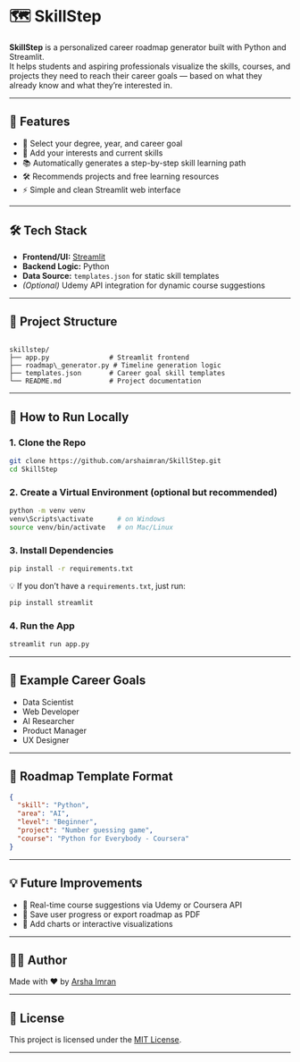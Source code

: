 # 🗺️ SkillStep

**SkillStep** is a personalized career roadmap generator built with Python and Streamlit.  
It helps students and aspiring professionals visualize the skills, courses, and projects they need to reach their career goals — based on what they already know and what they’re interested in.

---

## 🚀 Features

- 🎯 Select your degree, year, and career goal  
- 🧠 Add your interests and current skills  
- 📚 Automatically generates a step-by-step skill learning path  
- 🛠️ Recommends projects and free learning resources  
- ⚡ Simple and clean Streamlit web interface  

---

## 🛠️ Tech Stack

- **Frontend/UI:** [Streamlit](https://streamlit.io/)  
- **Backend Logic:** Python  
- **Data Source:** `templates.json` for static skill templates  
- *(Optional)* Udemy API integration for dynamic course suggestions  

---

## 📁 Project Structure

```

skillstep/
├── app.py               # Streamlit frontend
├── roadmap\_generator.py # Timeline generation logic
├── templates.json       # Career goal skill templates
└── README.md            # Project documentation

```

---

## 🧪 How to Run Locally

### 1. Clone the Repo

```bash
git clone https://github.com/arshaimran/SkillStep.git
cd SkillStep
```

### 2. Create a Virtual Environment (optional but recommended)

```bash
python -m venv venv
venv\Scripts\activate      # on Windows
source venv/bin/activate   # on Mac/Linux
```

### 3. Install Dependencies

```bash
pip install -r requirements.txt
```

💡 If you don’t have a `requirements.txt`, just run:

```bash
pip install streamlit
```

### 4. Run the App

```bash
streamlit run app.py
```

---

## 🌱 Example Career Goals

* Data Scientist
* Web Developer
* AI Researcher
* Product Manager
* UX Designer

---

## 📌 Roadmap Template Format

```json
{
  "skill": "Python",
  "area": "AI",
  "level": "Beginner",
  "project": "Number guessing game",
  "course": "Python for Everybody - Coursera"
}
```

---

## 💡 Future Improvements

* 🔄 Real-time course suggestions via Udemy or Coursera API
* 💾 Save user progress or export roadmap as PDF
* 🎨 Add charts or interactive visualizations

---

## 👩‍💻 Author

Made with ❤️ by [Arsha Imran](https://github.com/arshaimran)

---

## 📜 License

This project is licensed under the [MIT License](LICENSE).



---

